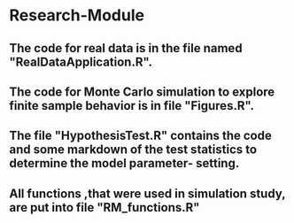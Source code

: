 # Research-Module

## The code for real data is in the file named "RealDataApplication.R".

## The code for Monte Carlo simulation to explore finite sample behavior is in file "Figures.R".

## The file "HypothesisTest.R" contains the code and some markdown of the test statistics to determine the model parameter-   setting.

## All functions ,that were used in simulation study, are put into file "RM_functions.R" 

